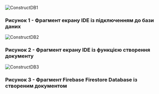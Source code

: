![ConstructDB1](https://github.com/oleksandrblazhko/ai-215-korchakovskij/blob/with-laboratory-work-9/3-SoftwareConstruction/2-IDE/ConstructDB1.jpg)

### Рисунок 1 - Фрагмент екрану IDE із підключенням до бази даних

![ConstructDB2](https://github.com/oleksandrblazhko/ai-215-korchakovskij/blob/with-laboratory-work-9/3-SoftwareConstruction/2-IDE/ConstructDB2.jpg)

### Рисунок 2 - Фрагмент екрану IDE із функцією створення документу

![ConstructDB3](https://github.com/oleksandrblazhko/ai-215-korchakovskij/blob/with-laboratory-work-9/3-SoftwareConstruction/2-IDE/ConstructDB3.jpg)

### Рисунок 3 - Фрагмент Firebase Firestore Database із створеним документом
